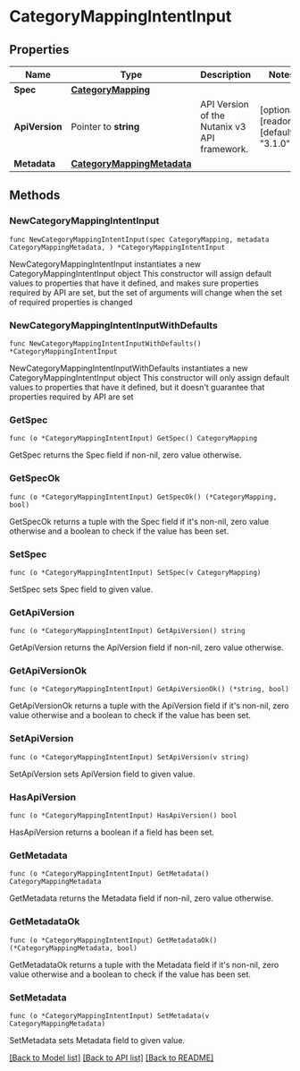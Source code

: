 # CategoryMappingIntentInput

## Properties

Name | Type | Description | Notes
------------ | ------------- | ------------- | -------------
**Spec** | [**CategoryMapping**](CategoryMapping.md) |  | 
**ApiVersion** | Pointer to **string** | API Version of the Nutanix v3 API framework. | [optional] [readonly] [default to "3.1.0"]
**Metadata** | [**CategoryMappingMetadata**](CategoryMappingMetadata.md) |  | 

## Methods

### NewCategoryMappingIntentInput

`func NewCategoryMappingIntentInput(spec CategoryMapping, metadata CategoryMappingMetadata, ) *CategoryMappingIntentInput`

NewCategoryMappingIntentInput instantiates a new CategoryMappingIntentInput object
This constructor will assign default values to properties that have it defined,
and makes sure properties required by API are set, but the set of arguments
will change when the set of required properties is changed

### NewCategoryMappingIntentInputWithDefaults

`func NewCategoryMappingIntentInputWithDefaults() *CategoryMappingIntentInput`

NewCategoryMappingIntentInputWithDefaults instantiates a new CategoryMappingIntentInput object
This constructor will only assign default values to properties that have it defined,
but it doesn't guarantee that properties required by API are set

### GetSpec

`func (o *CategoryMappingIntentInput) GetSpec() CategoryMapping`

GetSpec returns the Spec field if non-nil, zero value otherwise.

### GetSpecOk

`func (o *CategoryMappingIntentInput) GetSpecOk() (*CategoryMapping, bool)`

GetSpecOk returns a tuple with the Spec field if it's non-nil, zero value otherwise
and a boolean to check if the value has been set.

### SetSpec

`func (o *CategoryMappingIntentInput) SetSpec(v CategoryMapping)`

SetSpec sets Spec field to given value.


### GetApiVersion

`func (o *CategoryMappingIntentInput) GetApiVersion() string`

GetApiVersion returns the ApiVersion field if non-nil, zero value otherwise.

### GetApiVersionOk

`func (o *CategoryMappingIntentInput) GetApiVersionOk() (*string, bool)`

GetApiVersionOk returns a tuple with the ApiVersion field if it's non-nil, zero value otherwise
and a boolean to check if the value has been set.

### SetApiVersion

`func (o *CategoryMappingIntentInput) SetApiVersion(v string)`

SetApiVersion sets ApiVersion field to given value.

### HasApiVersion

`func (o *CategoryMappingIntentInput) HasApiVersion() bool`

HasApiVersion returns a boolean if a field has been set.

### GetMetadata

`func (o *CategoryMappingIntentInput) GetMetadata() CategoryMappingMetadata`

GetMetadata returns the Metadata field if non-nil, zero value otherwise.

### GetMetadataOk

`func (o *CategoryMappingIntentInput) GetMetadataOk() (*CategoryMappingMetadata, bool)`

GetMetadataOk returns a tuple with the Metadata field if it's non-nil, zero value otherwise
and a boolean to check if the value has been set.

### SetMetadata

`func (o *CategoryMappingIntentInput) SetMetadata(v CategoryMappingMetadata)`

SetMetadata sets Metadata field to given value.



[[Back to Model list]](../README.md#documentation-for-models) [[Back to API list]](../README.md#documentation-for-api-endpoints) [[Back to README]](../README.md)


